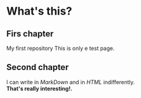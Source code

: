 # What's this?
## Firs chapter
My first repository
This is only e test page.
## Second chapter
I can write in _MarkDown_ and in <em>HTML</em> indifferently.   
**That's really interesting!.**
